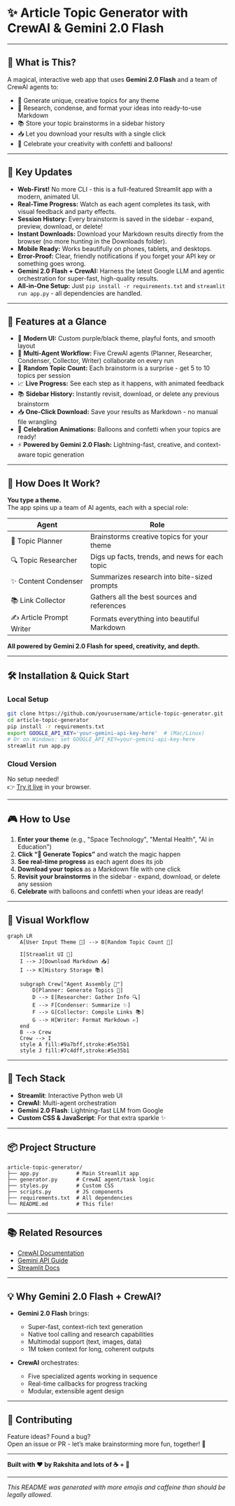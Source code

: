# ✨ Article Topic Generator with CrewAI & Gemini 2.0 Flash 

---

## 🎉 What is This?

A magical, interactive web app that uses **Gemini 2.0 Flash** and a team of CrewAI agents to:
- 🎯 Generate unique, creative topics for any theme
- 🤖 Research, condense, and format your ideas into ready-to-use Markdown
- 📚 Store your topic brainstorms in a sidebar history
- 📥 Let you download your results with a single click
- 🎈 Celebrate your creativity with confetti and balloons!

---

## 🌟 Key Updates

- **Web-First!** No more CLI - this is a full-featured Streamlit app with a modern, animated UI.
- **Real-Time Progress:** Watch as each agent completes its task, with visual feedback and party effects.
- **Session History:** Every brainstorm is saved in the sidebar - expand, preview, download, or delete!
- **Instant Downloads:** Download your Markdown results directly from the browser (no more hunting in the Downloads folder).
- **Mobile Ready:** Works beautifully on phones, tablets, and desktops.
- **Error-Proof:** Clear, friendly notifications if you forget your API key or something goes wrong.
- **Gemini 2.0 Flash + CrewAI:** Harness the latest Google LLM and agentic orchestration for super-fast, high-quality results.
- **All-in-One Setup:** Just `pip install -r requirements.txt` and `streamlit run app.py` - all dependencies are handled.

---

## 🚀 Features at a Glance

- 🎨 **Modern UI:** Custom purple/black theme, playful fonts, and smooth layout
- 🤹 **Multi-Agent Workflow:** Five CrewAI agents (Planner, Researcher, Condenser, Collector, Writer) collaborate on every run
- 🎲 **Random Topic Count:** Each brainstorm is a surprise - get 5 to 10 topics per session
- 📈 **Live Progress:** See each step as it happens, with animated feedback
- 📚 **Sidebar History:** Instantly revisit, download, or delete any previous brainstorm
- 📥 **One-Click Download:** Save your results as Markdown - no manual file wrangling
- 🎉 **Celebration Animations:** Balloons and confetti when your topics are ready!
- ⚡ **Powered by Gemini 2.0 Flash:** Lightning-fast, creative, and context-aware topic generation

---

## 🧠 How Does It Work?

**You type a theme.**  
The app spins up a team of AI agents, each with a special role:

| Agent | Role |
|-------|------|
| 🎯 Topic Planner | Brainstorms creative topics for your theme |
| 🔍 Topic Researcher | Digs up facts, trends, and news for each topic |
| ✨ Content Condenser | Summarizes research into bite-sized prompts |
| 📚 Link Collector | Gathers all the best sources and references |
| ✍️ Article Prompt Writer | Formats everything into beautiful Markdown |

**All powered by Gemini 2.0 Flash for speed, creativity, and depth.**

---

## 🛠️ Installation & Quick Start

### Local Setup

```bash
git clone https://github.com/yourusername/article-topic-generator.git
cd article-topic-generator
pip install -r requirements.txt
export GOOGLE_API_KEY='your-gemini-api-key-here'  # (Mac/Linux)
# Or on Windows: set GOOGLE_API_KEY=your-gemini-api-key-here
streamlit run app.py
```

### Cloud Version

No setup needed!  
👉 [Try it live](https://agentic-ai-article-title-generator.streamlit.app/) in your browser.

---

## 🎮 How to Use

1. **Enter your theme** (e.g., "Space Technology", "Mental Health", "AI in Education")
2. **Click “🚀 Generate Topics”** and watch the magic happen
3. **See real-time progress** as each agent does its job
4. **Download your topics** as a Markdown file with one click
5. **Revisit your brainstorms** in the sidebar - expand, download, or delete any session
6. **Celebrate** with balloons and confetti when your ideas are ready!

---

## 🔄 Visual Workflow

```mermaid
graph LR
    A[User Input Theme 🎤] --> B[Random Topic Count 🎲] 

    I[Streamlit UI 🎨]
    I --> J[Download Markdown 📥]
    I --> K[History Storage 📚]

    subgraph Crew["Agent Assembly 🤖"]
        D[Planner: Generate Topics 🎯]
        D --> E[Researcher: Gather Info 🔍]
        E --> F[Condenser: Summarize ✨]
        F --> G[Collector: Compile Links 📚]
        G --> H[Writer: Format Markdown ✍️]
    end
    B --> Crew
    Crew --> I
    style A fill:#9a7bff,stroke:#5e35b1
    style J fill:#7c4dff,stroke:#5e35b1
```

---

## 🧩 Tech Stack

- **Streamlit**: Interactive Python web UI
- **CrewAI**: Multi-agent orchestration
- **Gemini 2.0 Flash**: Lightning-fast LLM from Google
- **Custom CSS & JavaScript**: For that extra sparkle ✨

---

## 📦 Project Structure

```
article-topic-generator/
├── app.py            # Main Streamlit app
├── generator.py      # CrewAI agent/task logic
├── styles.py         # Custom CSS
├── scripts.py        # JS components
├── requirements.txt  # All dependencies
└── README.md         # This file!
```

---

## 📚 Related Resources

- [CrewAI Documentation](https://docs.crewai.com)
- [Gemini API Guide](https://ai.google.dev)
- [Streamlit Docs](https://docs.streamlit.io)

---

## 💡 Why Gemini 2.0 Flash + CrewAI?

- **Gemini 2.0 Flash** brings:
  - Super-fast, context-rich text generation
  - Native tool calling and research capabilities
  - Multimodal support (text, images, data)
  - 1M token context for long, coherent outputs

- **CrewAI** orchestrates:
  - Five specialized agents working in sequence
  - Real-time callbacks for progress tracking
  - Modular, extensible agent design

---

## 📝 Contributing

Feature ideas? Found a bug?  
Open an issue or PR - let’s make brainstorming more fun, together! 🚀

---

**Built with ❤️ by Rakshita and lots of ☕ + 🤖**   

---

*This README was generated with more emojis and caffeine than should be legally allowed.* 
